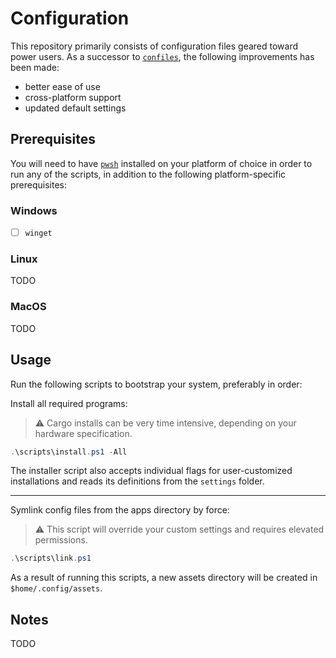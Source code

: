 # Configuration

This repository primarily consists of configuration files geared toward power users.
As a successor to [`confiles`](https://github.com/StefanGreve/confiles), the following
improvements has been made:

- better ease of use
- cross-platform support
- updated default settings

## Prerequisites

You will need to have [`pwsh`](https://github.com/PowerShell/PowerShell) installed
on your platform of choice in order to run any of the scripts, in addition to the
following platform-specific prerequisites:

### Windows

- [ ] `winget`

### Linux

TODO

### MacOS

TODO

## Usage

Run the following scripts to bootstrap your system, preferably in order:

Install all required programs:

> ⚠ Cargo installs can be very time intensive, depending on your hardware specification.

```powershell
.\scripts\install.ps1 -All
```

The installer script also accepts individual flags for user-customized installations
and reads its definitions from the `settings` folder.

---

Symlink config files from the apps directory by force:

> ⚠ This script will override your custom settings and requires elevated permissions.

```powershell
.\scripts\link.ps1
```

As a result of running this scripts, a new assets directory will be created in
`$home/.config/assets`.

## Notes

TODO
